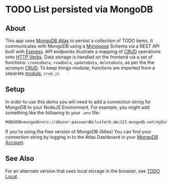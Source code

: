 # TODO List persisted via MongoDB  
## About
This app uses [MongoDB Atlas](https://www.mongodb.com/cloud/atlas/) to persist a collection of TODO items. It communicates with MongoDB using a [Mongoose](https://mongoosejs.com/) Schema via a REST API built with [Express](https://expressjs.com/). API endpoints illustrate a mapping of [CRUD](https://www.mongodb.com/docs/manual/crud/) operations onto [HTTP Verbs](https://developer.mozilla.org/en-US/docs/Web/HTTP/Methods). Data storage is handled on the frontend via a set of functions: `createData`, `readData`, `updateData`, `deleteData`, as per the the acronym [CRUD](https://developer.mozilla.org/en-US/docs/Glossary/CRUD). To keep things modular, functions are imported from a separate [module](https://developer.mozilla.org/en-US/docs/Web/JavaScript/Guide/Modules), `crud.js`

## Setup
In order to use this demo you will need to add a connection string for MongoDB to your NodeJS Environment. For example, you might add something like the following to your `.env` file:
```
MONGODB=mongodb+srv://dbuser:password@cluster0.abc123.mongodb.net/myDatabase
```
If you're using the free version of MongoDB (Atlas) You can find your connection string by logging in to the Atlas Dashboard in your [MongoDB Account](https://account.mongodb.com/account/login). 

## See Also

For an alternate version that uses local storage in the browser, see [TODO Local](https://bender.sheridanc.on.ca/system-design/todo-local).
